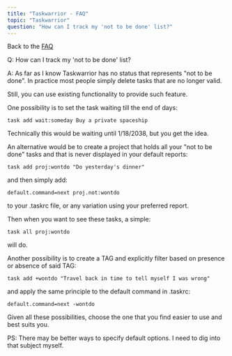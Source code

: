 ```yaml
---
title: "Taskwarrior - FAQ"
topic: "Taskwarrior"
question: "How can I track my 'not to be done' list?"
---
```


Back to the [FAQ](/support/faq)

Q: How can I track my 'not to be done' list?

A: As far as I know Taskwarrior has no status that represents "not to be done".
In practice most people simply delete tasks that are no longer valid.

Still, you can use existing functionality to provide such feature.

One possibility is to set the task waiting till the end of days:

```
task add wait:someday Buy a private spaceship
```

Technically this would be waiting until 1/18/2038, but you get the idea.

An alternative would be to create a project that holds all your "not to be done" tasks and that is never displayed in your default reports:

```
task add proj:wontdo "Do yesterday's dinner"
```

and then simply add:

```
default.command=next proj.not:wontdo
```

to your .taskrc file, or any variation using your preferred report.

Then when you want to see these tasks, a simple:

```
task all proj:wontdo
```

will do.

Another possibility is to create a TAG and explicitly filter based on presence or absence of said TAG:

```
task add +wontdo "Travel back in time to tell myself I was wrong"
```

and apply the same principle to the default command in .taskrc:

```
default.command=next -wontdo
```

Given all these possibilities, choose the one that you find easier to use and best suits you.

PS: There may be better ways to specify default options.
I need to dig into that subject myself.
